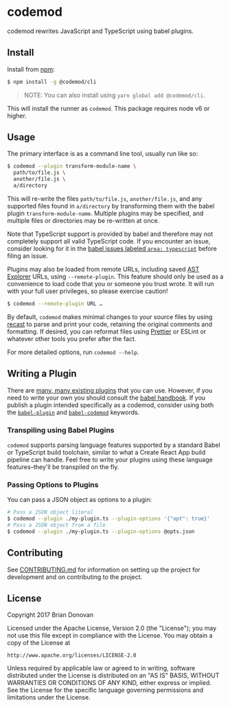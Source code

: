 # codemod

codemod rewrites JavaScript and TypeScript using babel plugins.

## Install

Install from [npm](https://npmjs.com/):

```sh
$ npm install -g @codemod/cli
```

> NOTE: You can also install using `yarn global add @codemod/cli`.

This will install the runner as `codemod`. This package requires node v6 or higher.

## Usage

The primary interface is as a command line tool, usually run like so:

```sh
$ codemod --plugin transform-module-name \
  path/to/file.js \
  another/file.js \
  a/directory
```

This will re-write the files `path/to/file.js`, `another/file.js`, and any supported files found in `a/directory` by transforming them with the babel plugin `transform-module-name`. Multiple plugins may be specified, and multiple files or directories may be re-written at once.

Note that TypeScript support is provided by babel and therefore may not completely support all valid TypeScript code. If you encounter an issue, consider looking for it in the [babel issues labeled `area: typescript`](https://github.com/babel/babel/issues?utf8=%E2%9C%93&q=is%3Aissue+is%3Aopen+label%3A%22area%3A+typescript%22+) before filing an issue.

Plugins may also be loaded from remote URLs, including saved [AST Explorer](https://astexplorer.net/) URLs, using `--remote-plugin`. This feature should only be used as a convenience to load code that you or someone you trust wrote. It will run with your full user privileges, so please exercise caution!

```sh
$ codemod --remote-plugin URL …
```

By default, `codemod` makes minimal changes to your source files by using [recast](https://github.com/benjamn/recast) to parse and print your code, retaining the original comments and formatting. If desired, you can reformat files using [Prettier](https://prettier.io/) or ESLint or whatever other tools you prefer after the fact.

For more detailed options, run `codemod --help`.

## Writing a Plugin

There are [many, many existing plugins](https://www.npmjs.com/search?q=babel-plugin) that you can use. However, if you need to write your own you should consult the [babel handbook](https://github.com/thejameskyle/babel-handbook). If you publish a plugin intended specifically as a codemod, consider using both the [`babel-plugin`](https://www.npmjs.com/search?q=babel-plugin) and [`babel-codemod`](https://www.npmjs.com/search?q=babel-codemod) keywords.

### Transpiling using Babel Plugins

`codemod` supports parsing language features supported by a standard Babel or TypeScript build toolchain, similar to what a Create React App build pipeline can handle. Feel free to write your plugins using these language features–they'll be transpiled on the fly.

### Passing Options to Plugins

You can pass a JSON object as options to a plugin:

```sh
# Pass a JSON object literal
$ codemod --plugin ./my-plugin.ts --plugin-options '{"opt": true}'
# Pass a JSON object from a file
$ codemod --plugin ./my-plugin.ts --plugin-options @opts.json
```

## Contributing

See [CONTRIBUTING.md](../../CONTRIBUTING.md) for information on setting up the project for development and on contributing to the project.

## License

Copyright 2017 Brian Donovan

Licensed under the Apache License, Version 2.0 (the "License"); you may not use this file except in compliance with the License. You may obtain a copy of the License at

    http://www.apache.org/licenses/LICENSE-2.0

Unless required by applicable law or agreed to in writing, software distributed under the License is distributed on an "AS IS" BASIS, WITHOUT WARRANTIES OR CONDITIONS OF ANY KIND, either express or implied. See the License for the specific language governing permissions and limitations under the License.
